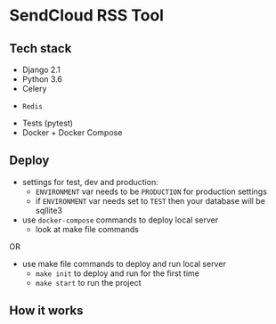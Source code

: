 # SendCloud RSS Tool

## Tech stack
- Django 2.1
- Python 3.6
- Celery
-     Redis
- Tests (pytest)
- Docker + Docker Compose

## Deploy
 - settings for test, dev and production:
      - `ENVIRONMENT` var needs to be `PRODUCTION` for production settings
      - if `ENVIRONMENT` var needs set to `TEST` then your database will be sqllite3
 - use `docker-compose` commands to deploy local server
   - look at make file commands
   
OR
   
 - use make file commands to deploy and run local server
   - `make init` to deploy and run for the first time
   - `make start` to run the project
 
## How it works




